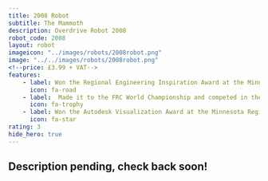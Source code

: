 ```yaml
---
title: 2008 Robot
subtitle: The Mammoth 
description: Overdrive Robot 2008
robot_code: 2008
layout: robot
imageicon: "../images/robots/2008robot.png"
image: "../../images/robots/2008robot.png"
<!--price: £3.99 + VAT-->
features:
    - label: Won the Regional Engineering Inspiration Award at the Minnesota Regional
      icon: fa-road 
    - label:  Made it to the FRC World Championship and competed in the Archimedes Division
      icon: fa-trophy 
    - label: Won the Autodesk Visualization Award at the Minnesota Regional
      icon: fa-star
rating: 3
hide_hero: true
---
```


<h2>Description pending, check back soon!</h2>

